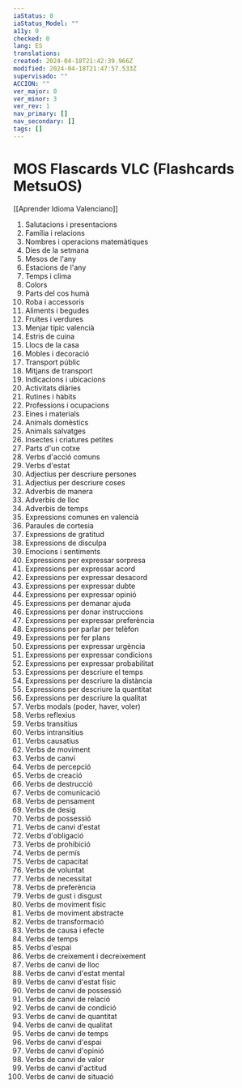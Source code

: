 ```yaml
---
iaStatus: 0
iaStatus_Model: ""
a11y: 0
checked: 0
lang: ES
translations: 
created: 2024-04-18T21:42:39.966Z
modified: 2024-04-18T21:47:57.533Z
supervisado: ""
ACCION: ""
ver_major: 0
ver_minor: 3
ver_rev: 1
nav_primary: []
nav_secondary: []
tags: []
---
```

# MOS Flascards VLC (Flashcards MetsuOS)

[[Aprender Idioma Valenciano]]

1. Salutacions i presentacions
2. Família i relacions
3. Nombres i operacions matemàtiques
4. Dies de la setmana
5. Mesos de l'any
6. Estacions de l'any
7. Temps i clima
8. Colors
9. Parts del cos humà
10. Roba i accessoris
11. Aliments i begudes
12. Fruites i verdures
13. Menjar típic valencià
14. Estris de cuina
15. Llocs de la casa
16. Mobles i decoració
17. Transport públic
18. Mitjans de transport
19. Indicacions i ubicacions
20. Activitats diàries
21. Rutines i hàbits
22. Professions i ocupacions
23. Eines i materials
24. Animals domèstics
25. Animals salvatges
26. Insectes i criatures petites
27. Parts d'un cotxe
28. Verbs d'acció comuns
29. Verbs d'estat
30. Adjectius per descriure persones
31. Adjectius per descriure coses
32. Adverbis de manera
33. Adverbis de lloc
34. Adverbis de temps
35. Expressions comunes en valencià
36. Paraules de cortesia
37. Expressions de gratitud
38. Expressions de disculpa
39. Emocions i sentiments
40. Expressions per expressar sorpresa
41. Expressions per expressar acord
42. Expressions per expressar desacord
43. Expressions per expressar dubte
44. Expressions per expressar opinió
45. Expressions per demanar ajuda
46. Expressions per donar instruccions
47. Expressions per expressar preferència
48. Expressions per parlar per telèfon
49. Expressions per fer plans
50. Expressions per expressar urgència
51. Expressions per expressar condicions
52. Expressions per expressar probabilitat
53. Expressions per descriure el temps
54. Expressions per descriure la distància
55. Expressions per descriure la quantitat
56. Expressions per descriure la qualitat
57. Verbs modals (poder, haver, voler)
58. Verbs reflexius
59. Verbs transitius
60. Verbs intransitius
61. Verbs causatius
62. Verbs de moviment
63. Verbs de canvi
64. Verbs de percepció
65. Verbs de creació
66. Verbs de destrucció
67. Verbs de comunicació
68. Verbs de pensament
69. Verbs de desig
70. Verbs de possessió
71. Verbs de canvi d'estat
72. Verbs d'obligació
73. Verbs de prohibició
74. Verbs de permís
75. Verbs de capacitat
76. Verbs de voluntat
77. Verbs de necessitat
78. Verbs de preferència
79. Verbs de gust i disgust
80. Verbs de moviment físic
81. Verbs de moviment abstracte
82. Verbs de transformació
83. Verbs de causa i efecte
84. Verbs de temps
85. Verbs d'espai
86. Verbs de creixement i decreixement
87. Verbs de canvi de lloc
88. Verbs de canvi d'estat mental
89. Verbs de canvi d'estat físic
90. Verbs de canvi de possessió
91. Verbs de canvi de relació
92. Verbs de canvi de condició
93. Verbs de canvi de quantitat
94. Verbs de canvi de qualitat
95. Verbs de canvi de temps
96. Verbs de canvi d'espai
97. Verbs de canvi d'opinió
98. Verbs de canvi de valor
99. Verbs de canvi d'actitud
100. Verbs de canvi de situació
